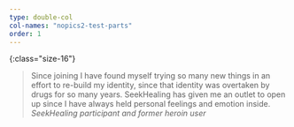 ```yaml
---
type: double-col
col-names: "nopics2-test-parts"
order: 1
---
```


{:class="size-16"}
> Since joining I have found myself trying so many new things in an effort to re-build my identity, since that identity was overtaken by drugs for so many years. SeekHealing has given me an outlet to open up since I have always held personal feelings and emotion inside.
> <cite>SeekHealing participant and former heroin user</cite>